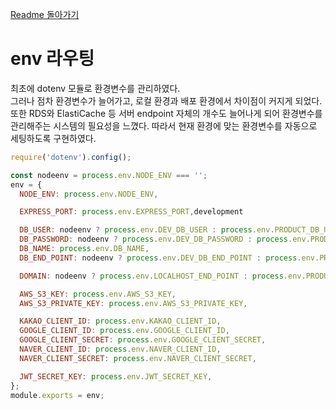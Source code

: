 [Readme 돌아가기](https://github.com/hanghae99-team6-actualProject/backend)  

# env 라우팅
최초에 dotenv 모듈로 환경변수를 관리하였다.  
그러나 점차 환경변수가 늘어가고, 로컬 환경과 배포 환경에서 차이점이 커지게 되었다. 또한 RDS와 ElastiCache 등 서버 endpoint 자체의 개수도 늘어나게 되어 환경변수를 관리해주는 시스템의 필요성을 느꼈다. 
따라서 현재 환경에 맞는 환경변수를 자동으로 세팅하도록 구현하였다.

```js
require('dotenv').config();

const nodeenv = process.env.NODE_ENV === '';
env = {
  NODE_ENV: process.env.NODE_ENV,

  EXPRESS_PORT: process.env.EXPRESS_PORT,development

  DB_USER: nodeenv ? process.env.DEV_DB_USER : process.env.PRODUCT_DB_USER,
  DB_PASSWORD: nodeenv ? process.env.DEV_DB_PASSWORD : process.env.PRODUCT_DB_PASSWORD,
  DB_NAME: process.env.DB_NAME,
  DB_END_POINT: nodeenv ? process.env.DEV_DB_END_POINT : process.env.PRODUCT_DB_END_POINT,

  DOMAIN: nodeenv ? process.env.LOCALHOST_END_POINT : process.env.PRODUCT_END_POINT,

  AWS_S3_KEY: process.env.AWS_S3_KEY,
  AWS_S3_PRIVATE_KEY: process.env.AWS_S3_PRIVATE_KEY,

  KAKAO_CLIENT_ID: process.env.KAKAO_CLIENT_ID,
  GOOGLE_CLIENT_ID: process.env.GOOGLE_CLIENT_ID,
  GOOGLE_CLIENT_SECRET: process.env.GOOGLE_CLIENT_SECRET,
  NAVER_CLIENT_ID: process.env.NAVER_CLIENT_ID,
  NAVER_CLIENT_SECRET: process.env.NAVER_CLIENT_SECRET,

  JWT_SECRET_KEY: process.env.JWT_SECRET_KEY,
};
module.exports = env;
```
